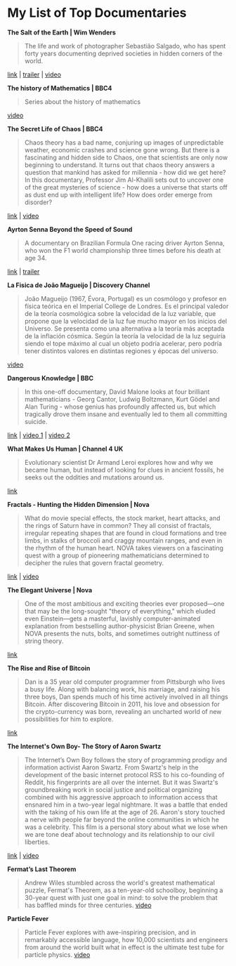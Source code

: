 # My List of Top Documentaries

**The Salt of the Earth | Wim Wenders**
> The life and work of photographer Sebastião Salgado, who has spent forty years documenting deprived societies in hidden corners of the world.

[link](http://www.imdb.com/title/tt3674140/) | 
[trailer](https://www.youtube.com/watch?v=OivMlWXtWpY) | 
[video](http://peliculasio.com/the-salt-of-the-earth)

**The history of Mathematics | BBC4**
> Series about the history of mathematics

[video](http://www.dnatube.com/video/6534/The-History-of-Mathematics--BBC-doc-part1)

**The Secret Life of Chaos | BBC4**
> Chaos theory has a bad name, conjuring up images of unpredictable weather, economic crashes and science gone wrong. But there is a fascinating and hidden side to Chaos, one that scientists are only now beginning to understand. It turns out that chaos theory answers a question that mankind has asked for millennia - how did we get here? In this documentary, Professor Jim Al-Khalili sets out to uncover one of the great mysteries of science - how does a universe that starts off as dust end up with intelligent life? How does order emerge from disorder?

[link](http://www.bbc.co.uk/programmes/b00pv1c3) | [video](http://www.dailymotion.com/video/xv1j0n_the-secret-life-of-chaos_shortfilms)

**Ayrton Senna Beyond the Speed of Sound**
> A documentary on Brazilian Formula One racing driver Ayrton Senna, who won the F1 world championship three times before his death at age 34.

[link](http://www.imdb.com/title/tt1424432/) | [trailer](https://www.youtube.com/watch?v=tvn3GApQf4w)

**La Fisica de João Magueijo | Discovery Channel**
> João Magueijo (1967, Évora, Portugal) es un cosmólogo y profesor en física teórica en el Imperial College de Londres. Es el principal valedor de la teoría cosmológica sobre la velocidad de la luz variable, que propone que la velocidad de la luz fue mucho mayor en los inicios del Universo. Se presenta como una alternativa a la teoría más aceptada de la inflación cósmica. Según la teoría la velocidad de la luz seguiría siendo el tope máximo al cual un objeto podría acelerar, pero podría tener distintos valores en distintas regiones y épocas del universo.

[video](http://www.dailymotion.com/video/xr8n0v_discovery-la-fisica-de-joao-magueijo_tech)

**Dangerous Knowledge | BBC**
> In this one-off documentary, David Malone looks at four brilliant mathematicians - Georg Cantor, Ludwig Boltzmann, Kurt Gödel and Alan Turing - whose genius has profoundly affected us, but which tragically drove them insane and eventually led to them all committing suicide.

[link](http://www.imdb.com/title/tt1520274/) | [video 1](https://vimeo.com/30482156) | [video 2](https://vimeo.com/30641992)

**What Makes Us Human | Channel 4 UK**
> Evolutionary scientist Dr Armand Leroi explores how and why we became human, but instead of looking for clues in ancient fossils, he seeks out the oddities and mutations around us.

[link](http://www.channel4.com/programmes/what-makes-us-human/episode-guide)

**Fractals - Hunting the Hidden Dimension | Nova**
> What do movie special effects, the stock market, heart attacks, and the rings of Saturn have in common? They all consist of fractals, irregular repeating shapes that are found in cloud formations and tree limbs, in stalks of broccoli and craggy mountain ranges, and even in the rhythm of the human heart. NOVA takes viewers on a fascinating quest with a group of pioneering mathematicians determined to decipher the rules that govern fractal geometry.

[link](http://www.pbs.org/wgbh/nova/physics/hunting-hidden-dimension.html) | [video](https://www.youtube.com/watch?v=s65DSz78jW4)

**The Elegant Universe | Nova**
> One of the most ambitious and exciting theories ever proposed—one that may be the long-sought "theory of everything," which eluded even Einstein—gets a masterful, lavishly computer-animated explanation from bestselling author-physicist Brian Greene, when NOVA presents the nuts, bolts, and sometimes outright nuttiness of string theory.

[link](http://www.pbs.org/wgbh/nova/physics/elegant-universe.html)

**The Rise and Rise of Bitcoin**
> Dan is a 35 year old computer programmer from Pittsburgh who lives a busy life. Along with balancing work, his marriage, and raising his three boys, Dan spends much of his time actively involved in all things Bitcoin. After discovering Bitcoin in 2011, his love and obsession for the crypto-currency was born, revealing an uncharted world of new possibilities for him to explore.

[link](http://bitcoindoc.com/)

**The Internet's Own Boy- The Story of Aaron Swartz**
> The Internet’s Own Boy follows the story of programming prodigy and information activist Aaron Swartz. From Swartz's help in the development of the basic internet protocol RSS to his co-founding of Reddit, his fingerprints are all over the internet. But it was Swartz's groundbreaking work in social justice and political organizing combined with his aggressive approach to information access that ensnared him in a two-year legal nightmare. It was a battle that ended with the taking of his own life at the age of 26. Aaron's story touched a nerve with people far beyond the online communities in which he was a celebrity. This film is a personal story about what we lose when we are tone deaf about technology and its relationship to our civil liberties.

[link](http://www.takepart.com/internets-own-boy) | [video](https://www.youtube.com/watch?v=vXr-2hwTk58)

**Fermat’s Last Theorem**
> Andrew Wiles stumbled across the world's greatest mathematical puzzle, Fermat's Theorem, as a ten-year-old schoolboy, beginning a 30-year quest with just one goal in mind: to solve the problem that has baffled minds for three centuries.
[video](https://vimeo.com/184722729)

**Particle Fever**
> Particle Fever explores with awe-inspiring precision, and in remarkably accessible language, how 10,000 scientists and engineers from around the world built what in effect is the ultimate test tube for particle physics.
[video](https://www.youtube.com/watch?v=akCJc7K3DUU)
